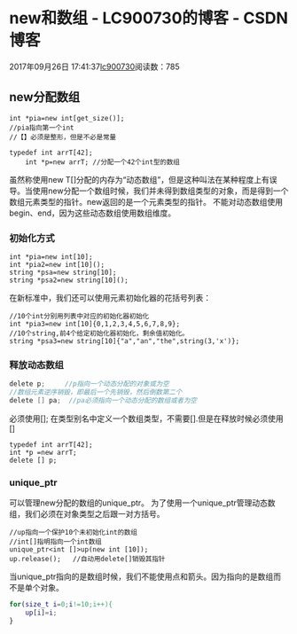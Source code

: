 # new和数组 - LC900730的博客 - CSDN博客
2017年09月26日 17:41:37[lc900730](https://me.csdn.net/LC900730)阅读数：785
## new分配数组
```
int *pia=new int[get_size()];
//pia指向第一个int
//【】必须是整形，但是不必是常量
```
```
typedef int arrT[42];
    int *p=new arrT; //分配一个42个int型的数组
```
虽然称使用new T[]分配的内存为“动态数组”，但是这种叫法在某种程度上有误导。当使用new分配一个数组时候，我们并未得到数组类型的对象，而是得到一个数组元素类型的指针。new返回的是一个元素类型的指针。 
不能对动态数组使用begin、end，因为这些动态数组使用数组维度。
### 初始化方式
```
int *pia=new int[10];
int *pia2=new int[10]();
string *psa=new string[10];
string *psa2=new string[10]();
```
在新标准中，我们还可以使用元素初始化器的花括号列表：
```
//10个int分别用列表中对应的初始化器初始化
int *pia3=new int[10]{0,1,2,3,4,5,6,7,8,9};
//10个string,前4个给定初始化器初始化，剩余值初始化。
string *psa3=new string[10]{"a","an","the",string(3,'x')};
```
### 释放动态数组
```java
delete p;     //p指向一个动态分配的对象或为空
//数组元素逆序销毁，即最后一个先销毁，然后倒数第二个
delete [] pa;  //pa必须指向一个动态分配的数组或者为空
```
必须使用[]; 
在类型别名中定义一个数组类型，不需要[].但是在释放时候必须使用[]
```
typedef int arrT[42];
int *p =new arrT;
delete [] p;
```
### unique_ptr
可以管理new分配的数组的unique_ptr。 
为了使用一个unique_ptr管理动态数组，我们必须在对象类型之后跟一对方括号。
```
//up指向一个保护10个未初始化int的数组
//int[]指明指向一个int数组
unique_ptr<int []>up(new int [10]);
up.release();   //自动用delete[]销毁其指针
```
当unique_ptr指向的是数组时候，我们不能使用点和箭头。因为指向的是数组而不是单个对象。
```matlab
for(size_t i=0;i!=10;i++){
    up[i]=i;
}
```
